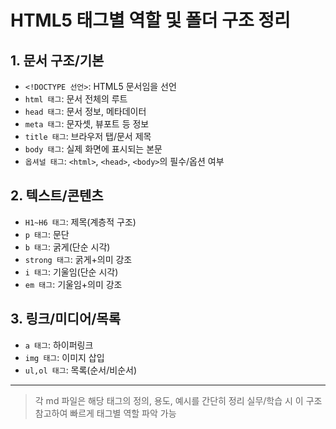 # HTML5 태그별 역할 및 폴더 구조 정리

## 1. 문서 구조/기본
- `<!DOCTYPE 선언>`: HTML5 문서임을 선언
- `html 태그`: 문서 전체의 루트
- `head 태그`: 문서 정보, 메타데이터
- `meta 태그`: 문자셋, 뷰포트 등 정보
- `title 태그`: 브라우저 탭/문서 제목
- `body 태그`: 실제 화면에 표시되는 본문
- `옵셔널 태그`: `<html>`, `<head>`, `<body>`의 필수/옵션 여부

## 2. 텍스트/콘텐츠
- `H1~H6 태그`: 제목(계층적 구조)
- `p 태그`: 문단
- `b 태그`: 굵게(단순 시각)
- `strong 태그`: 굵게+의미 강조
- `i 태그`: 기울임(단순 시각)
- `em 태그`: 기울임+의미 강조

## 3. 링크/미디어/목록
- `a 태그`: 하이퍼링크
- `img 태그`: 이미지 삽입
- `ul,ol 태그`: 목록(순서/비순서)

---

> 각 md 파일은 해당 태그의 정의, 용도, 예시를 간단히 정리
> 실무/학습 시 이 구조 참고하여 빠르게 태그별 역할 파악 가능
